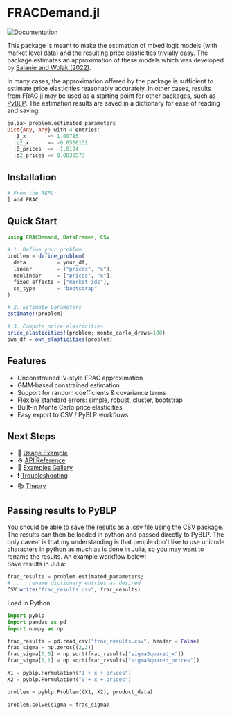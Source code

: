 # FRACDemand.jl

[![Documentation](https://img.shields.io/badge/docs-latest-blue)](https://jamesbrand.github.io/FRACDemand.jl/)

This package is meant to make the estimation of mixed logit models (with market level data) and the resulting price elasticities trivially easy. The package estimates an approximation of these models which was developed by [Salanie and Wolak (2022)](https://economics.sas.upenn.edu/system/files/2022-04/Econometrics%2004112022.pdf).

In many cases, the approximation offered by the package is sufficient to estimate price elasticities reasonably accurately. In other cases, results from FRAC.jl may be used as a starting point for other packages, such as [PyBLP](https://pyblp.readthedocs.io/en/stable/). The estimation results are saved in a dictionary for ease of reading and saving.   

```julia
julia> problem.estimated_parameters
Dict{Any, Any} with 4 entries:
  :β_x       => 1.00785
  :σ2_x      => -0.0500151
  :β_prices  => -1.0184
  :σ2_prices => 0.0839573
```

## Installation

```julia
# From the REPL:
] add FRAC
```

## Quick Start

```julia
using FRACDemand, DataFrames, CSV

# 1. Define your problem
problem = define_problem(
  data          = your_df,               
  linear        = ["prices", "x"],
  nonlinear     = ["prices", "x"],
  fixed_effects = ["market_ids"],
  se_type       = "bootstrap"
)

# 2. Estimate parameters
estimate!(problem)

# 3. Compute price elasticities
price_elasticities!(problem; monte_carlo_draws=100)
own_df = own_elasticities(problem)
```

## Features

- Unconstrained IV‑style FRAC approximation  
- GMM‑based constrained estimation  
- Support for random coefficients & covariance terms  
- Flexible standard errors: simple, robust, cluster, bootstrap  
- Built‑in Monte Carlo price elasticities  
- Easy export to CSV / PyBLP workflows  

## Next Steps

- 📖 [Usage Example](usage.md)  
- ⚙️ [API Reference](api.md)  
- 🔧 [Examples Gallery](examples.md)  
- ❗ [Troubleshooting](troubleshooting.md)  
- 📚 [Theory](theory.md)   

## Passing results to PyBLP
You should be able to save the results as a .csv file using the CSV package. The results can then be loaded in python and passed directly to PyBLP. The only caveat is that my understanding is that people don't like to use unicode characters in python as much as is done in Julia, so you may want to rename the results. An example workflow below:  
Save results in Julia:
```julia
frac_results = problem.estimated_parameters;
# .... rename dictionary entries as desired
CSV.write("frac_results.csv", frac_results)
```
Load in Python:
```python
import pyblp 
import pandas as pd
import numpy as np 

frac_results = pd.read_csv("frac_results.csv", header = False)
frac_sigma = np.zeros((2,2))
frac_sigma[0,0] = np.sqrt(frac_results["sigmaSquared_x"])
frac_sigma[1,1] = np.sqrt(frac_results["sigmaSquared_prices"])

X1 = pyblp.Formulation("1 + x + prices")
X2 = pyblp.Formulation("0 + x + prices")

problem = pyblp.Problem((X1, X2), product_data)

problem.solve(sigma = frac_sigma)
```